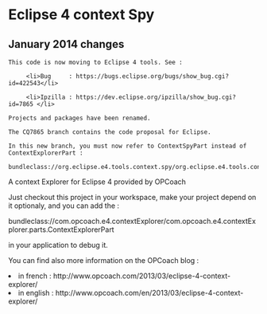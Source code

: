 Eclipse 4 context Spy
===============

  January 2014 changes 
  ---------------------
  
    This code is now moving to Eclipse 4 tools. See : 
    
         <li>Bug     : https://bugs.eclipse.org/bugs/show_bug.cgi?id=422543</li>
         
         <li>Ipzilla : https://dev.eclipse.org/ipzilla/show_bug.cgi?id=7865 </li>
    
    Projects and packages have been renamed. 
    
    The CQ7865 branch contains the code proposal for Eclipse. 
    
    In this new branch, you must now refer to ContextSpyPart instead of ContextExplorerPart :
       bundleclass://org.eclipse.e4.tools.context.spy/org.eclipse.e4.tools.context.spy.ContextSpyPart
       
       
       

A context Explorer for Eclipse 4 provided by OPCoach

Just checkout this project in your workspace, make your project depend on it optionaly, and you can add the :

bundleclass://com.opcoach.e4.contextExplorer/com.opcoach.e4.contextExplorer.parts.ContextExplorerPart

in your application to debug it.

You can find also more information on the OPCoach blog :  

<li>in french : http://www.opcoach.com/2013/03/eclipse-4-context-explorer/</li>

<li>in english : http://www.opcoach.com/en/2013/03/eclipse-4-context-explorer/</li>

